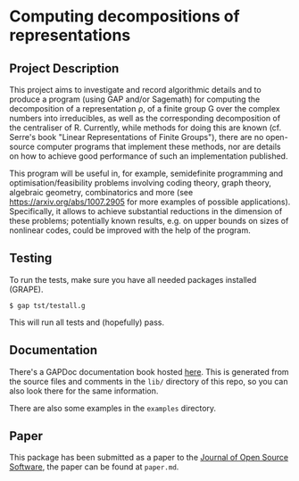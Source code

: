 # Computing decompositions of representations

## Project Description

This project aims to investigate and record algorithmic details and to
produce a program (using GAP and/or Sagemath) for computing the
decomposition of a representation ρ, of a finite group G over the
complex numbers into irreducibles, as well as the corresponding
decomposition of the centraliser of R.  Currently, while methods for
doing this are known (cf.  Serre's book "Linear Representations of
Finite Groups"), there are no open-source computer programs that
implement these methods, nor are details on how to achieve good
performance of such an implementation published.

This program will be useful in, for example, semidefinite programming
and optimisation/feasibility problems involving coding theory, graph
theory, algebraic geometry, combinatorics and more (see
https://arxiv.org/abs/1007.2905 for more examples of possible
applications). Specifically, it allows to achieve substantial
reductions in the dimension of these problems; potentially known
results, e.g. on upper bounds on sizes of nonlinear codes, could be
improved with the help of the program.

## Testing

To run the tests, make sure you have all needed packages installed (GRAPE).

    $ gap tst/testall.g

This will run all tests and (hopefully) pass.

## Documentation

There's a GAPDoc documentation book hosted
[here](https://kaashif.gitlab.io/decomp/chap0.html). This is generated
from the source files and comments in the `lib/` directory of this
repo, so you can also look there for the same information.

There are also some examples in the `examples` directory.

## Paper

This package has been submitted as a paper to the
[Journal of Open Source Software](https://joss.theoj.org/), the paper
can be found at `paper.md`.
